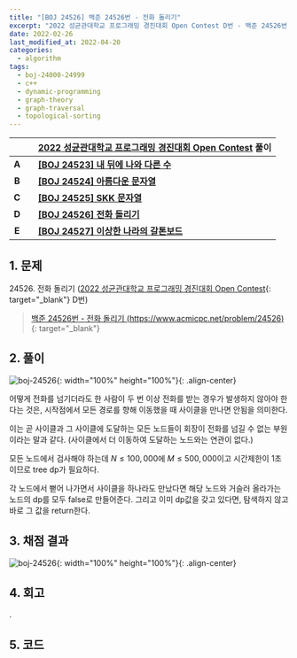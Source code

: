 ```yaml
---
title: "[BOJ 24526] 백준 24526번 - 전화 돌리기"
excerpt: "2022 성균관대학교 프로그래밍 경진대회 Open Contest D번 - 백준 24526번 전화 돌리기 풀이"
date: 2022-02-26
last_modified_at: 2022-04-20
categories:
  - algorithm
tags:
  - boj-24000-24999
  - c++
  - dynamic-programming
  - graph-theory
  - graph-traversal
  - topological-sorting
---
```


|||[2022 성균관대학교 프로그래밍 경진대회 Open Contest](https://burningfalls.github.io/contest/2022-skku-baekjoon-contest/) 풀이|
|:---:|:---:|:---|
|**A**||**[[BOJ 24523] 내 뒤에 나와 다른 수](https://burningfalls.github.io/algorithm/boj-24523/)**|
|**B**||**[[BOJ 24524] 아름다운 문자열](https://burningfalls.github.io/algorithm/boj-24524/)**|
|**C**||**[[BOJ 24525] SKK 문자열](https://burningfalls.github.io/algorithm/boj-24525/)**|
|**D**||**[[BOJ 24526] 전화 돌리기](https://burningfalls.github.io/algorithm/boj-24526/)**|
|**E**||**[[BOJ 24527] 이상한 나라의 갈톤보드](https://burningfalls.github.io/algorithm/boj-24527/)**|

## 1. 문제
$24526$. 전화 돌리기 ([2022 성균관대학교 프로그래밍 경진대회 Open Contest](https://burningfalls.github.io/contest/2022-skku-baekjoon-contest/){: target="_blank"} D번)

> [백준 24526번 - 전화 돌리기 (https://www.acmicpc.net/problem/24526)](https://www.acmicpc.net/problem/24526){: target="_blank"}

## 2. 풀이

![boj-24526](https://user-images.githubusercontent.com/30232837/161428514-e5d4132a-7f60-4b3a-ae5b-5ae8f7ba0073.png "boj-24526"){: width="100%" height="100%"}{: .align-center}

어떻게 전화를 넘기더라도 한 사람이 두 번 이상 전화를 받는 경우가 발생하지 않아야 한다는 것은, 시작점에서 모든 경로를 향해 이동했을 때 사이클을 만나면 안됨을 의미한다. 

이는 곧 사이클과 그 사이클에 도달하는 모든 노드들이 회장이 전화를 넘길 수 없는 부원이라는 말과 같다. (사이클에서 더 이동하여 도달하는 노드와는 연관이 없다.)

모든 노드에서 검사해야 하는데 $N\leq 100,000$에 $M\leq 500,000$이고 시간제한이 $1$초이므로 tree dp가 필요하다. 

각 노드에서 뻗어 나가면서 사이클을 하나라도 만났다면 해당 노드와 거슬러 올라가는 노드의 dp를 모두 false로 만들어준다. 그리고 이미 dp값을 갖고 있다면, 탐색하지 않고 바로 그 값을 return한다. 

## 3. 채점 결과

![boj-24526](https://user-images.githubusercontent.com/30232837/161428554-36df23c2-cce4-4fe5-9169-3184d9f24800.png "boj-24526"){: width="100%" height="100%"}{: .align-center}

## 4. 회고

.

## 5. 코드

<script src="https://gist.github.com/BurningFalls/81d47d45eed4b282d866e3c0012463db.js"></script>
